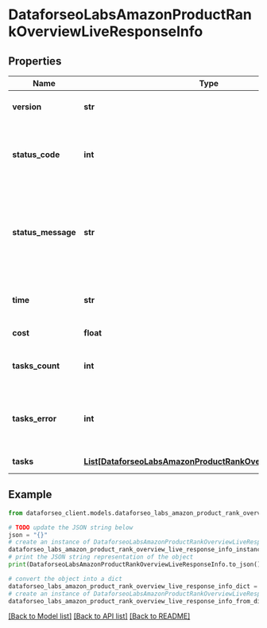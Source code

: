 # DataforseoLabsAmazonProductRankOverviewLiveResponseInfo


## Properties

Name | Type | Description | Notes
------------ | ------------- | ------------- | -------------
**version** | **str** | the current version of the API | [optional] 
**status_code** | **int** | general status code you can find the full list of the response codes here | [optional] 
**status_message** | **str** | general informational message you can find the full list of general informational messages here | [optional] 
**time** | **str** | total execution time, seconds | [optional] 
**cost** | **float** | total tasks cost, USD | [optional] 
**tasks_count** | **int** | the number of tasks in the tasks array | [optional] 
**tasks_error** | **int** | the number of tasks in the tasks array returned with an error | [optional] 
**tasks** | [**List[DataforseoLabsAmazonProductRankOverviewLiveTaskInfo]**](DataforseoLabsAmazonProductRankOverviewLiveTaskInfo.md) | array of tasks | [optional] 

## Example

```python
from dataforseo_client.models.dataforseo_labs_amazon_product_rank_overview_live_response_info import DataforseoLabsAmazonProductRankOverviewLiveResponseInfo

# TODO update the JSON string below
json = "{}"
# create an instance of DataforseoLabsAmazonProductRankOverviewLiveResponseInfo from a JSON string
dataforseo_labs_amazon_product_rank_overview_live_response_info_instance = DataforseoLabsAmazonProductRankOverviewLiveResponseInfo.from_json(json)
# print the JSON string representation of the object
print(DataforseoLabsAmazonProductRankOverviewLiveResponseInfo.to_json())

# convert the object into a dict
dataforseo_labs_amazon_product_rank_overview_live_response_info_dict = dataforseo_labs_amazon_product_rank_overview_live_response_info_instance.to_dict()
# create an instance of DataforseoLabsAmazonProductRankOverviewLiveResponseInfo from a dict
dataforseo_labs_amazon_product_rank_overview_live_response_info_from_dict = DataforseoLabsAmazonProductRankOverviewLiveResponseInfo.from_dict(dataforseo_labs_amazon_product_rank_overview_live_response_info_dict)
```
[[Back to Model list]](../README.md#documentation-for-models) [[Back to API list]](../README.md#documentation-for-api-endpoints) [[Back to README]](../README.md)



